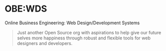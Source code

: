 # OBE:WDS

Online Business Engineering: Web Design/Development Systems

> Just another Open Source org with aspirations to help give our future selves more happiness through robust and flexible tools for web designers and developers.
